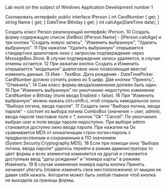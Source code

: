 Lab work on the subject of Windows Application Development number 1

Скопировать интерфейс
public interface IPerson
{
int CardNumber { get; }
string Name { get; }
DateTime Bithday { get; }
int calcAge(DateTime date);
}

Создать класс Person реализующий интерфейс IPerson.
10 Создать форму содержащую список (listBox) [IPerson.Name] - [IPerson.calcAge] и три
кнопки "Создать новую запись", "Изменить выбранную", "Удалить выбранную".
11 При нажатии "Удалить выбранную" открывается стандартное диалоговое окно с запросом
подтверждения через MessageBox.Show. В случае подтверждения запись удаляется, в
случае отмены остается.
12 При нажатии кнопок Создать и Изменить открывается "модальное" диалоговое окно
позволяющая ввести/изменить данные.
13 Имя - TextBox. Дата рождения - DateTimePicker. CardNumber должно сотоять ровно из 5
цифр. Две кнопки "Принять", "Отменить".
14 Сам класс формы ввода/изменения должен быть один.
15 При "Изменить выбранную" по умолчанию недоступно изменение CardNumber и Bithday
(поля ввода Enabled = false).
16 При "Изменить выбранную" можно нажать ctrl+shift+L чтоб открыть немодальное окно
"Выбора логина, ввода пароля".
17 Создать окно "Выбора логина, ввода пароля" - состоит из выбора логина ComboBox
(значения = user, admin), ввода пароля текстовое поле с *, кнопок "Ok" "Cancel". По
умолчанию выбран user и поле ввода пароля недоступно. При выборе admin становится
доступно окно ввода пароля. При нажатии на Ок сравнивается MD5 от конкатенации строк
логин+пароль с предвычесленным и сохраненным в ПО значением
(System.Security.Cryptography.MD5).
18 Если при помощи окна "Выбора логина, ввода пароля" удалось перейти в режим
администратора то цвет формы и всех элементов изменяется на другой и становится
доступным ввод "даты рождения" и "номера карты" в режиме Изменить.
19 В случае изменения номера карты кнопка Принять начинает убегать (плавно изменять
свое местоположение) от мышки не давая себя нажать. Алгоритм может быть любой
главное чтоб кнопка не выходила за границы формы. 
